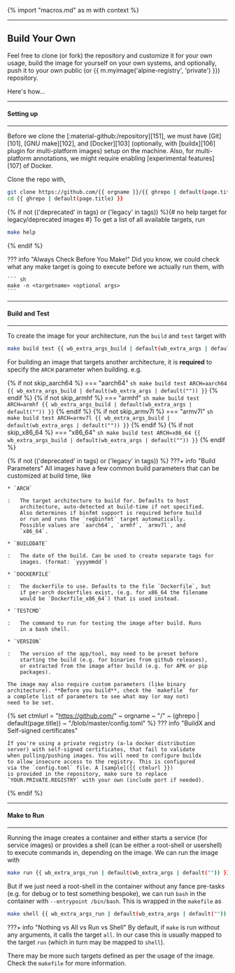{% import "macros.md" as m with context %}

---
Build Your Own
---

Feel free to clone (or fork) the repository and customize it for your own
usage, build the image for yourself on your own systems, and optionally, push
it to your own public (or {{ m.myimage('alpine-registry', 'private') }})
repository.

Here's how...


---
#### Setting up
---

Before we clone the [:material-github:/repository][151], we must have [Git][101], [GNU
make][102], and [Docker][103] (optionally, with [buildx][106] plugin for
multi-platform images) setup on the machine. Also, for multi-platform
annotations, we might require enabling [experimental features][107] of Docker.

Clone the repo with,
``` sh
git clone https://github.com/{{ orgname }}/{{ ghrepo | default(page.title) }}
cd {{ ghrepo | default(page.title) }}
```

{% if not (('deprecated' in tags) or ('legacy' in tags)) %}{# no help target for legacy/deprecated images #}
To get a list of all available targets, run

``` sh
make help
```
{% endif %}

??? info "Always Check Before You Make!"
    Did you know, we could check what any make target is going to
    execute before we actually run them, with

    ``` sh
    make -n <targetname> <optional args>
    ```
---
#### Build and Test
---

To create the image for your architecture, run the `build` and
`test` target with

``` sh
make build test {{ wb_extra_args_build | default(wb_extra_args | default("")) }}
```

For building an image that targets another architecture, it is
**required** to specify the `ARCH` parameter when building. e.g.

{% if not skip_aarch64 %}
=== "aarch64"
    ``` sh
    make build test ARCH=aarch64 {{ wb_extra_args_build | default(wb_extra_args | default("")) }}
    ```
{% endif %}
{% if not skip_armhf %}
=== "armhf"
    ``` sh
    make build test ARCH=armhf {{ wb_extra_args_build | default(wb_extra_args | default("")) }}
    ```
{% endif %}
{% if not skip_armv7l %}
=== "armv7l"
    ``` sh
    make build test ARCH=armv7l {{ wb_extra_args_build | default(wb_extra_args | default("")) }}
    ```
{% endif %}
{% if not skip_x86_64 %}
=== "x86_64"
    ``` sh
    make build test ARCH=x86_64 {{ wb_extra_args_build | default(wb_extra_args | default("")) }}
    ```
{% endif %}

{% if not (('deprecated' in tags) or ('legacy' in tags)) %}
???+ info "Build Parameters"
    All images have a few common build parameters that can be
    customized at build time, like

    * `ARCH`

    :   The target architecture to build for. Defaults to host
        architecture, auto-detected at build-time if not specified.
        Also determines if binfmt support is required before build
        or run and runs the `regbinfmt` target automatically.
        Possible values are `aarch64`, `armhf`, `armv7l`, and
        `x86_64`.

    * `BUILDDATE`

    :   The date of the build. Can be used to create separate tags for
        images. (format: `yyyymmdd`)

    * `DOCKERFILE`

    :   The dockerfile to use. Defaults to the file `Dockerfile`, but
        if per-arch dockerfiles exist, (e.g. for x86_64 the filename
        would be `Dockerfile_x86_64`) that is used instead.

    * `TESTCMD`

    :   The command to run for testing the image after build. Runs
        in a bash shell.

    * `VERSION`

    :   The version of the app/tool, may need to be preset before
        starting the build (e.g. for binaries from github releases),
        or extracted from the image after build (e.g. for APK or pip
        packages).

    The image may also require custom parameters (like binary
    architecture). **Before you build**, check the `makefile` for
    a complete list of parameters to see what may (or may not)
    need to be set.

{% set ctmlurl = "https://github.com/" ~ orgname ~ "/"
~ (ghrepo | default(page.title)) ~ "/blob/master/config.toml" %}
??? info "BuildX and Self-signed certificates"

    If you're using a private registry (a-la docker distribution
    server) with self-signed certificates, that fail to validate
    when pulling/pushing images. You will need to configure buildx
    to allow insecure access to the registry. This is configured
    via the `config.toml` file. A [sample]({{ ctmlurl }})
    is provided in the repository, make sure to replace
    `YOUR.PRIVATE.REGISTRY` with your own (include port if needed).
{% endif %}

---
#### Make to Run
---

Running the image creates a container and either starts a service
(for service images) or provides a shell (can be either a root-shell
or usershell) to execute commands in, depending on the image. We
can run the image with

``` sh
make run {{ wb_extra_args_run | default(wb_extra_args | default("")) }}
```

But if we just need a root-shell in the container without
any fance pre-tasks (e.g. for debug or to test something bespoke), we can
run `bash` in the container with `--entrypoint /bin/bash`. This is
wrapped in the `makefile` as

``` sh
make shell {{ wb_extra_args_run | default(wb_extra_args | default("")) }}
```

???+ info "Nothing vs All vs Run vs Shell"
    By default, if `make` is run without any arguments, it calls
    the target `all`. In our case this is usually mapped to the
    target `run` (which in turn may be mapped to `shell`).

There may be more such targets defined as per the usage of the
image. Check the `makefile` for more information.
